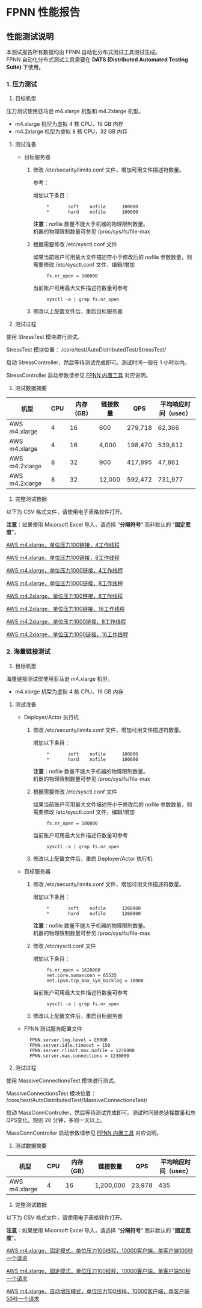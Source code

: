 # FPNN 性能报告

## 性能测试说明

本测试报告所有数据均由 FPNN 自动化分布式测试工具测试生成。  
FPNN 自动化分布式测试工具需要在 **DATS (Distributed Automated Testing Suite)** 下使用。

### 1. 压力测试

1. 目标机型

压力测试使用亚马逊 m4.xlarge 机型和 m4.2xlarge 机型。

+ m4.xlarge 机型为虚拟 4 核 CPU，16 GB 内存
+ m4.2xlarge 机型为虚拟 8 核 CPU，32 GB 内存

1. 测试准备

	+ 目标服务器

		1. 修改 /etc/security/limits.conf 文件，增加可用文件描述符数量。

			参考：

			增加以下条目：

					*		soft	nofile		100000
					*		hard	nofile		100000

			**注意**：nofile 数量不能大于机器的物理限制数量。  
			机器的物理限制数量可参见 /proc/sys/fs/file-max

		1. 根据需要修改 /etc/sysctl.conf 文件

			如果当前账户可用最大文件描述符小于修改后的 nofile 参数数量，则需要修改 /etc/sysctl.conf 文件，编辑/增加

					fs.nr_open = 100000

			当前账户可用最大文件描述符数量可参考

					sysctl -a | grep fs.nr_open

		1. 修改以上配置文件后，重启目标服务器


1. 测试过程

使用 StressTest 模块进行测试。

StressTest 模块位置： <fpnn-folder>/core/test/AutoDistributedTest/StressTest/

启动 StressController，然后等待测试完成即可。测试时间一般在 1 小时以内。

StressController 启动参数请参见 [FPNN 内置工具](fpnn-tools.md) 对应说明。

1. 测试数据摘要

| 机型 | CPU | 内存（GB） | 链接数量 | QPS | 平均响应时间（usec） |
|-----|-----|-----------|---------|-----|------------------|
| AWS m4.xlarge | 4 | 16 | 600 | 279,718 | 62,366 |
| AWS m4.xlarge | 4 | 16 | 4,000 | 198,470 | 539,812 |
| AWS m4.2xlarge | 8 | 32 | 900 | 417,895 | 47,861 |
| AWS m4.2xlarge | 8 | 32 | 12,000 | 592,472 | 731,977 |

1. 完整测试数据

以下为 CSV 格式文件，请使用电子表格软件打开。

**注意**：如果使用 Micorsoft Excel 导入，请选择 “**分隔符号**” 而非默认的 “**固定宽度**”。

[AWS m4.xlarge，单位压力100链接，4工作线程](../performances/0.8.2/stress.aws.m4.xlarge.100.w4.csv)

[AWS m4.xlarge，单位压力100链接，8工作线程](../performances/0.8.2/stress.aws.m4.xlarge.100.w8.csv)

[AWS m4.xlarge，单位压力1000链接，4工作线程](../performances/0.8.2/stress.aws.m4.xlarge.1000.w4.csv)

[AWS m4.xlarge，单位压力1000链接，8工作线程](../performances/0.8.2/stress.aws.m4.xlarge.1000.w8.csv)


[AWS m4.2xlarge，单位压力100链接，8工作线程](../performances/0.8.2/stress.aws.m4.2xlarge.100.w8.csv)

[AWS m4.2xlarge，单位压力100链接，16工作线程](../performances/0.8.2/stress.aws.m4.2xlarge.100.w16.csv)

[AWS m4.2xlarge，单位压力1000链接，8工作线程](../performances/0.8.2/stress.aws.m4.2xlarge.1000.w8.csv)

[AWS m4.2xlarge，单位压力1000链接，16工作线程](../performances/0.8.2/stress.aws.m4.2xlarge.1000.w16.csv)


### 2. 海量链接测试

1. 目标机型

海量链接测试仅使用亚马逊 m4.xlarge 机型。

+ m4.xlarge 机型为虚拟 4 核 CPU，16 GB 内存

1. 测试准备

	+ Deployer/Actor 执行机

		1. 修改 /etc/security/limits.conf 文件，增加可用文件描述符数量。

			增加以下条目：

					*		soft	nofile		100000
					*		hard	nofile		100000

			**注意**：nofile 数量不能大于机器的物理限制数量。  
			机器的物理限制数量可参见 /proc/sys/fs/file-max

		1. 根据需要修改 /etc/sysctl.conf 文件

			如果当前账户可用最大文件描述符小于修改后的 nofile 参数数量，则需要修改 /etc/sysctl.conf 文件，编辑/增加

					fs.nr_open = 100000

			当前账户可用最大文件描述符数量可参考

					sysctl -a | grep fs.nr_open

		1. 修改以上配置文件后，重启 Deployer/Actor 执行机


	+ 目标服务器

		1. 修改 /etc/security/limits.conf 文件，增加可用文件描述符数量。

			增加以下条目：

					*		soft	nofile		1260000
					*		hard	nofile		1260000

			**注意**：nofile 数量不能大于机器的物理限制数量。  
			机器的物理限制数量可参见 /proc/sys/fs/file-max

		1. 修改 /etc/sysctl.conf 文件

			增加以下条目：

					fs.nr_open = 1620000
					net.core.somaxconn = 65535
					net.ipv4.tcp_max_syn_backlog = 10000

			当前账户可用最大文件描述符数量可参考

					sysctl -a | grep fs.nr_open

		1. 修改以上配置文件后，重启目标服务器

	+ FPNN 测试服务配置文件

			FPNN.server.log.level = ERROR
			FPNN.server.idle.timeout = 150
			FPNN.server.rlimit.max.nofile = 1230000
			FPNN.server.max.connections = 1230000


1. 测试过程

使用 MassiveConnectionsTest 模块进行测试。

MassiveConnectionsTest 模块位置： <fpnn-folder>/core/test/AutoDistributedTest/MassiveConnectionsTest/

启动 MassConnController，然后等待测试完成即可。测试时间随总链接数量和总QPS变化。短则 20 分钟，多则一天以上。

MassConnController 启动参数请参见 [FPNN 内置工具](fpnn-tools.md) 对应说明。

1. 测试数据摘要

| 机型 | CPU | 内存（GB） | 链接数量 | QPS | 平均响应时间（usec） |
|-----|-----|-----------|---------|-----|------------------|
| AWS m4.xlarge | 4 | 16 | 1,200,000 | 23,978 | 435 |

1. 完整测试数据

以下为 CSV 格式文件，请使用电子表格软件打开。

**注意**：如果使用 Micorsoft Excel 导入，请选择 “**分隔符号**” 而非默认的 “**固定宽度**”。

[AWS m4.xlarge，固定模式，单位压力100线程，10000客户端，单客户端100秒一个请求](../performances/0.8.2/massClient.aws.m4.xlarge.100.1w.0.01.csv)

[AWS m4.xlarge，固定模式，单位压力100线程，10000客户端，单客户端50秒一个请求](../performances/0.8.2/massClient.aws.m4.xlarge.100.1w.0.02.csv)

[AWS m4.xlarge，自动增压模式，单位压力100线程，10000客户端，单客户端50秒一个请求](../performances/0.8.2/autoBoost.massClient.aws.m4.xlarge.100.1w.0.02.csv)
